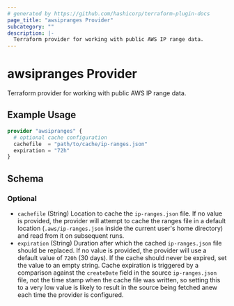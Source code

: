 ```yaml
---
# generated by https://github.com/hashicorp/terraform-plugin-docs
page_title: "awsipranges Provider"
subcategory: ""
description: |-
  Terraform provider for working with public AWS IP range data.
---
```


# awsipranges Provider

Terraform provider for working with public AWS IP range data.

## Example Usage

```terraform
provider "awsipranges" {
  # optional cache configuration
  cachefile  = "path/to/cache/ip-ranges.json"
  expiration = "72h"
}
```

<!-- schema generated by tfplugindocs -->
## Schema

### Optional

- `cachefile` (String) Location to cache the `ip-ranges.json` file. If no value is provided, the provider will attempt to cache the ranges file in a default location (`.aws/ip-ranges.json` inside the current user's home directory) and read from it on subsequent runs.
- `expiration` (String) Duration after which the cached `ip-ranges.json` file should be replaced. If no value is provided, the provider will use a default value of `720h` (30 days). If the cache should never be expired, set the value to an empty string. Cache expiration is triggered by a comparison against the `createDate` field in the source `ip-ranges.json` file, not the time stamp when the cache file was written, so setting this to a very low value is likely to result in the source being fetched anew each time the provider is configured.
